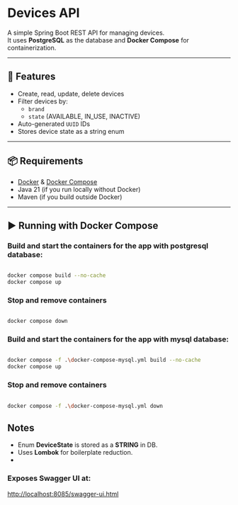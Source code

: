 # Devices API

A simple Spring Boot REST API for managing devices.  
It uses **PostgreSQL** as the database and **Docker Compose** for containerization.

---

## 🚀 Features
- Create, read, update, delete devices
- Filter devices by:
    - `brand`
    - `state` (AVAILABLE, IN_USE, INACTIVE)
- Auto-generated `UUID` IDs
- Stores device state as a string enum

---

## 📦 Requirements
- [Docker](https://www.docker.com/) & [Docker Compose](https://docs.docker.com/compose/)
- Java 21 (if you run locally without Docker)
- Maven (if you build outside Docker)

---

## ▶️ Running with Docker Compose

### Build and start the containers for the app with postgresql database:

```bash

docker compose build --no-cache
docker compose up

```

### Stop and remove containers

```bash

docker compose down

```

### Build and start the containers for the app with mysql database:

```bash

docker compose -f .\docker-compose-mysql.yml build --no-cache
docker compose up

```

### Stop and remove containers

```bash

docker compose -f .\docker-compose-mysql.yml down

```

## Notes
- Enum **DeviceState** is stored as a **STRING** in DB.
- Uses **Lombok** for boilerplate reduction.
- 
### Exposes **Swagger UI** at:  
  [http://localhost:8085/swagger-ui.html](http://localhost:8085/swagger-ui.html)
